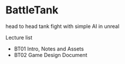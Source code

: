 # BattleTank
head to head tank fight with simple AI in unreal


Lecture list
* BT01 Intro, Notes and Assets
* BT02 Game Design Document
